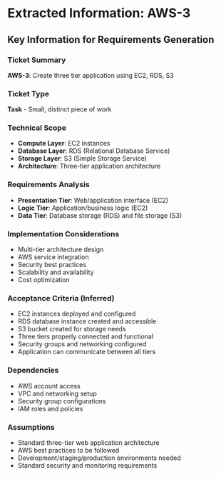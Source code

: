# Extracted Information: AWS-3

## Key Information for Requirements Generation

### Ticket Summary
**AWS-3**: Create three tier application using EC2, RDS, S3

### Ticket Type
**Task** - Small, distinct piece of work

### Technical Scope
- **Compute Layer**: EC2 instances
- **Database Layer**: RDS (Relational Database Service)
- **Storage Layer**: S3 (Simple Storage Service)
- **Architecture**: Three-tier application architecture

### Requirements Analysis
- **Presentation Tier**: Web/application interface (EC2)
- **Logic Tier**: Application/business logic (EC2)
- **Data Tier**: Database storage (RDS) and file storage (S3)

### Implementation Considerations
- Multi-tier architecture design
- AWS service integration
- Security best practices
- Scalability and availability
- Cost optimization

### Acceptance Criteria (Inferred)
- EC2 instances deployed and configured
- RDS database instance created and accessible
- S3 bucket created for storage needs
- Three tiers properly connected and functional
- Security groups and networking configured
- Application can communicate between all tiers

### Dependencies
- AWS account access
- VPC and networking setup
- Security group configurations
- IAM roles and policies

### Assumptions
- Standard three-tier web application architecture
- AWS best practices to be followed
- Development/staging/production environments needed
- Standard security and monitoring requirements